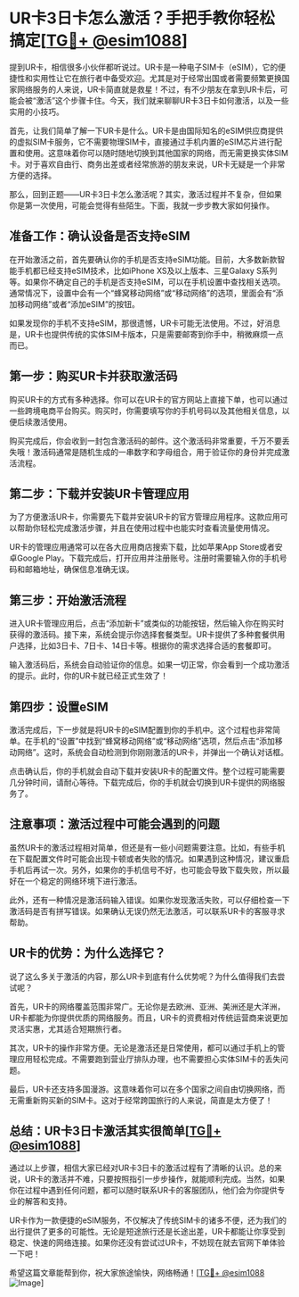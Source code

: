 # UR卡3日卡怎么激活？手把手教你轻松搞定[[TG💪+ @esim1088](https://t.me/s/esim1088)]

提到UR卡，相信很多小伙伴都听说过。UR卡是一种电子SIM卡（eSIM），它的便捷性和实用性让它在旅行者中备受欢迎。尤其是对于经常出国或者需要频繁更换国家网络服务的人来说，UR卡简直就是救星！不过，有不少朋友在拿到UR卡后，可能会被“激活”这个步骤卡住。今天，我们就来聊聊UR卡3日卡如何激活，以及一些实用的小技巧。

首先，让我们简单了解一下UR卡是什么。UR卡是由国际知名的eSIM供应商提供的虚拟SIM卡服务，它不需要物理SIM卡，直接通过手机内置的eSIM芯片进行配置和使用。这意味着你可以随时随地切换到其他国家的网络，而无需更换实体SIM卡。对于喜欢自由行、商务出差或者经常旅游的朋友来说，UR卡无疑是一个非常方便的选择。

那么，回到正题——UR卡3日卡怎么激活呢？其实，激活过程并不复杂，但如果你是第一次使用，可能会觉得有些陌生。下面，我就一步步教大家如何操作。

## 准备工作：确认设备是否支持eSIM

在开始激活之前，首先要确认你的手机是否支持eSIM功能。目前，大多数新款智能手机都已经支持eSIM技术，比如iPhone XS及以上版本、三星Galaxy S系列等。如果你不确定自己的手机是否支持eSIM，可以在手机设置中查找相关选项。通常情况下，设置中会有一个“蜂窝移动网络”或“移动网络”的选项，里面会有“添加移动网络”或者“添加eSIM”的按钮。

如果发现你的手机不支持eSIM，那很遗憾，UR卡可能无法使用。不过，好消息是，UR卡也提供传统的实体SIM卡版本，只是需要邮寄到你手中，稍微麻烦一点而已。

## 第一步：购买UR卡并获取激活码

购买UR卡的方式有多种选择。你可以在UR卡的官方网站上直接下单，也可以通过一些跨境电商平台购买。购买时，你需要填写你的手机号码以及其他相关信息，以便后续激活使用。

购买完成后，你会收到一封包含激活码的邮件。这个激活码非常重要，千万不要丢失哦！激活码通常是随机生成的一串数字和字母组合，用于验证你的身份并完成激活流程。

## 第二步：下载并安装UR卡管理应用

为了方便激活UR卡，你需要先下载并安装UR卡的官方管理应用程序。这款应用可以帮助你轻松完成激活步骤，并且在使用过程中也能实时查看流量使用情况。

UR卡的管理应用通常可以在各大应用商店搜索下载，比如苹果App Store或者安卓Google Play。下载完成后，打开应用并注册账号。注册时需要输入你的手机号码和邮箱地址，确保信息准确无误。

## 第三步：开始激活流程

进入UR卡管理应用后，点击“添加新卡”或类似的功能按钮，然后输入你在购买时获得的激活码。接下来，系统会提示你选择套餐类型。UR卡提供了多种套餐供用户选择，比如3日卡、7日卡、14日卡等。根据你的需求选择合适的套餐即可。

输入激活码后，系统会自动验证你的信息。如果一切正常，你会看到一个成功激活的提示。此时，你的UR卡就已经正式生效了！

## 第四步：设置eSIM

激活完成后，下一步就是将UR卡的eSIM配置到你的手机中。这个过程也非常简单。在手机的“设置”中找到“蜂窝移动网络”或“移动网络”选项，然后点击“添加移动网络”。这时，系统会自动检测到你刚刚激活的UR卡，并弹出一个确认对话框。

点击确认后，你的手机就会自动下载并安装UR卡的配置文件。整个过程可能需要几分钟时间，请耐心等待。下载完成后，你的手机就会切换到UR卡提供的网络服务了。

## 注意事项：激活过程中可能会遇到的问题

虽然UR卡的激活过程相对简单，但还是有一些小问题需要注意。比如，有些手机在下载配置文件时可能会出现卡顿或者失败的情况。如果遇到这种情况，建议重启手机后再试一次。另外，如果你的手机信号不好，也可能会导致下载失败，所以最好在一个稳定的网络环境下进行激活。

此外，还有一种情况是激活码输入错误。如果你发现激活失败，可以仔细检查一下激活码是否有拼写错误。如果确认无误仍然无法激活，可以联系UR卡的客服寻求帮助。

## UR卡的优势：为什么选择它？

说了这么多关于激活的内容，那么UR卡到底有什么优势呢？为什么值得我们去尝试呢？

首先，UR卡的网络覆盖范围非常广。无论你是去欧洲、亚洲、美洲还是大洋洲，UR卡都能为你提供优质的网络服务。而且，UR卡的资费相对传统运营商来说更加灵活实惠，尤其适合短期旅行者。

其次，UR卡的操作非常方便。无论是激活还是日常使用，都可以通过手机上的管理应用轻松完成。不需要跑到营业厅排队办理，也不需要担心实体SIM卡的丢失问题。

最后，UR卡还支持多国漫游。这意味着你可以在多个国家之间自由切换网络，而无需重新购买新的SIM卡。这对于经常跨国旅行的人来说，简直是太方便了！

## 总结：UR卡3日卡激活其实很简单[[TG💪+ @esim1088](https://t.me/s/esim1088)]

通过以上步骤，相信大家已经对UR卡3日卡的激活过程有了清晰的认识。总的来说，UR卡的激活并不难，只要按照指引一步步操作，就能顺利完成。当然，如果你在过程中遇到任何问题，都可以随时联系UR卡的客服团队，他们会为你提供专业的解答和支持。

UR卡作为一款便捷的eSIM服务，不仅解决了传统SIM卡的诸多不便，还为我们的出行提供了更多的可能性。无论是短途旅行还是长途出差，UR卡都能让你享受到稳定、快速的网络连接。如果你还没有尝试过UR卡，不妨现在就去官网下单体验一下吧！

希望这篇文章能帮到你，祝大家旅途愉快，网络畅通！[[TG💪+ @esim1088](https://t.me/s/esim1088) ![Image](https://i.postimg.cc/4NQfJmqS/Snipaste-2025-05-13-00-14-12.png)]
